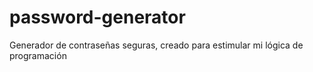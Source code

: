 # password-generator
Generador de contraseñas seguras, creado para estimular mi lógica de programación
